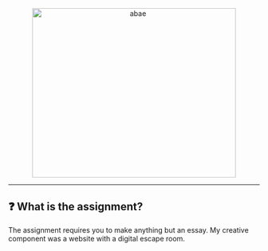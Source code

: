 <!-- Alignment -->
<div align="center">
  <!-- Header -->
  <img width="408" height="340" alt="abae" src="https://github.com/user-attachments/assets/0256fcef-136d-4e45-b909-9990bacdc554" />
</div>

<!-- Divider -->
---


❓ What is the assignment?
--
The assignment requires you to make anything but an essay. My creative component was a website with a digital escape room.
